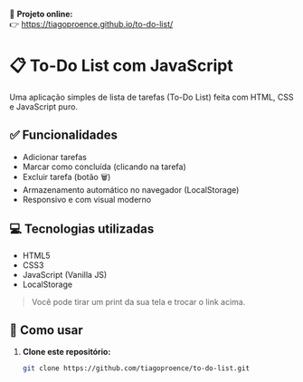 🔗 **Projeto online:**   
👉 https://tiagoproence.github.io/to-do-list/

# 📋 To-Do List com JavaScript

Uma aplicação simples de lista de tarefas (To-Do List) feita com HTML, CSS e JavaScript puro.

## ✅ Funcionalidades

- Adicionar tarefas
- Marcar como concluída (clicando na tarefa)
- Excluir tarefa (botão 🗑️)
- Armazenamento automático no navegador (LocalStorage)
- Responsivo e com visual moderno

## 💻 Tecnologias utilizadas

- HTML5
- CSS3
- JavaScript (Vanilla JS)
- LocalStorage

> Você pode tirar um print da sua tela e trocar o link acima.

## 🚀 Como usar

1. **Clone este repositório:**
   ```bash
   git clone https://github.com/tiagoproence/to-do-list.git
